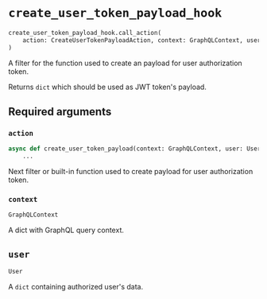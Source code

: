 # `create_user_token_payload_hook`

```python
create_user_token_payload_hook.call_action(
    action: CreateUserTokenPayloadAction, context: GraphQLContext, user: User
)
```

A filter for the function used to create an payload for user authorization token.

Returns `dict` which should be used as JWT token's payload.


## Required arguments

### `action`

```python
async def create_user_token_payload(context: GraphQLContext, user: User) -> Dict[str, Any]:
    ...
```

Next filter or built-in function used to create payload for user authorization token.


### `context`

```python
GraphQLContext
```

A dict with GraphQL query context.


## `user`

```python
User
```

A `dict` containing authorized user's data.
